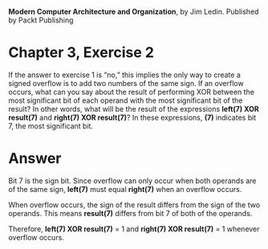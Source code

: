 __Modern Computer Architecture and Organization__, by Jim Ledin. Published by Packt Publishing
# Chapter 3, Exercise 2

If the answer to exercise 1 is “no,” this implies the only way to create a signed overflow is to add two numbers of the same sign. If an overflow occurs, what can you say about the result of performing XOR between the most significant bit of each operand with the most significant bit of the result? In other words, what will be the result of the expressions **left(7) XOR result(7)** and **right(7) XOR result(7)**? In these expressions, **(7)** indicates bit 7, the most significant bit.

# Answer
Bit 7 is the sign bit. Since overflow can only occur when both operands are of the same sign, **left(7)** must equal **right(7)** when an overflow occurs.

When overflow occurs, the sign of the result differs from the sign of the two operands. This means **result(7)** differs from bit 7 of both of the operands.

Therefore, **left(7) XOR result(7)** = 1 and **right(7) XOR result(7)** = 1 whenever overflow occurs.
